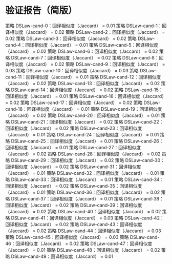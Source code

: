 # 验证报告（简版）

策略 DSLaw-cand-0：回译相似度（Jaccard） = 0.01
策略 DSLaw-cand-1：回译相似度（Jaccard） = 0.02
策略 DSLaw-cand-2：回译相似度（Jaccard） = 0.02
策略 DSLaw-cand-3：回译相似度（Jaccard） = 0.02
策略 DSLaw-cand-4：回译相似度（Jaccard） = 0.01
策略 DSLaw-cand-5：回译相似度（Jaccard） = 0.02
策略 DSLaw-cand-6：回译相似度（Jaccard） = 0.02
策略 DSLaw-cand-7：回译相似度（Jaccard） = 0.02
策略 DSLaw-cand-8：回译相似度（Jaccard） = 0.02
策略 DSLaw-cand-9：回译相似度（Jaccard） = 0.03
策略 DSLaw-cand-10：回译相似度（Jaccard） = 0.03
策略 DSLaw-cand-11：回译相似度（Jaccard） = 0.01
策略 DSLaw-cand-12：回译相似度（Jaccard） = 0.02
策略 DSLaw-cand-13：回译相似度（Jaccard） = 0.02
策略 DSLaw-cand-14：回译相似度（Jaccard） = 0.02
策略 DSLaw-cand-15：回译相似度（Jaccard） = 0.01
策略 DSLaw-cand-16：回译相似度（Jaccard） = 0.02
策略 DSLaw-cand-17：回译相似度（Jaccard） = 0.02
策略 DSLaw-cand-18：回译相似度（Jaccard） = 0.01
策略 DSLaw-cand-19：回译相似度（Jaccard） = 0.02
策略 DSLaw-cand-20：回译相似度（Jaccard） = 0.01
策略 DSLaw-cand-21：回译相似度（Jaccard） = 0.02
策略 DSLaw-cand-22：回译相似度（Jaccard） = 0.02
策略 DSLaw-cand-23：回译相似度（Jaccard） = 0.01
策略 DSLaw-cand-24：回译相似度（Jaccard） = 0.01
策略 DSLaw-cand-25：回译相似度（Jaccard） = 0.01
策略 DSLaw-cand-26：回译相似度（Jaccard） = 0.01
策略 DSLaw-cand-27：回译相似度（Jaccard） = 0.02
策略 DSLaw-cand-28：回译相似度（Jaccard） = 0.02
策略 DSLaw-cand-29：回译相似度（Jaccard） = 0.02
策略 DSLaw-cand-30：回译相似度（Jaccard） = 0.02
策略 DSLaw-cand-31：回译相似度（Jaccard） = 0.01
策略 DSLaw-cand-32：回译相似度（Jaccard） = 0.01
策略 DSLaw-cand-33：回译相似度（Jaccard） = 0.01
策略 DSLaw-cand-34：回译相似度（Jaccard） = 0.02
策略 DSLaw-cand-35：回译相似度（Jaccard） = 0.01
策略 DSLaw-cand-36：回译相似度（Jaccard） = 0.02
策略 DSLaw-cand-37：回译相似度（Jaccard） = 0.01
策略 DSLaw-cand-38：回译相似度（Jaccard） = 0.02
策略 DSLaw-cand-39：回译相似度（Jaccard） = 0.02
策略 DSLaw-cand-40：回译相似度（Jaccard） = 0.02
策略 DSLaw-cand-41：回译相似度（Jaccard） = 0.03
策略 DSLaw-cand-42：回译相似度（Jaccard） = 0.02
策略 DSLaw-cand-43：回译相似度（Jaccard） = 0.02
策略 DSLaw-cand-44：回译相似度（Jaccard） = 0.03
策略 DSLaw-cand-45：回译相似度（Jaccard） = 0.03
策略 DSLaw-cand-46：回译相似度（Jaccard） = 0.02
策略 DSLaw-cand-47：回译相似度（Jaccard） = 0.01
策略 DSLaw-cand-48：回译相似度（Jaccard） = 0.02
策略 DSLaw-cand-49：回译相似度（Jaccard） = 0.01